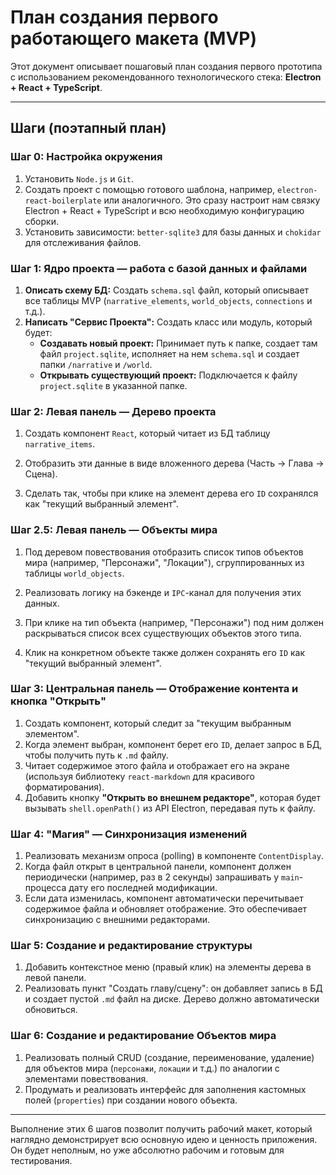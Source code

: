 # План создания первого работающего макета (MVP)

Этот документ описывает пошаговый план создания первого прототипа с использованием рекомендованного технологического стека: **Electron + React + TypeScript**.

---

## Шаги (поэтапный план)

### Шаг 0: Настройка окружения

1. Установить `Node.js` и `Git`.
2. Создать проект с помощью готового шаблона, например, `electron-react-boilerplate` или аналогичного. Это сразу настроит нам связку Electron + React + TypeScript и всю необходимую конфигурацию сборки.
3. Установить зависимости: `better-sqlite3` для базы данных и `chokidar` для отслеживания файлов.

### Шаг 1: Ядро проекта — работа с базой данных и файлами

1. **Описать схему БД:** Создать `schema.sql` файл, который описывает все таблицы MVP (`narrative_elements`, `world_objects`, `connections` и т.д.).
2. **Написать "Сервис Проекта":** Создать класс или модуль, который будет:
    * **Создавать новый проект:** Принимает путь к папке, создает там файл `project.sqlite`, исполняет на нем `schema.sql` и создает папки `/narrative` и `/world`.
    * **Открывать существующий проект:** Подключается к файлу `project.sqlite` в указанной папке.

### Шаг 2: Левая панель — Дерево проекта

1. Создать компонент `React`, который читает из БД таблицу `narrative_items`.

2. Отобразить эти данные в виде вложенного дерева (Часть → Глава → Сцена).

3. Сделать так, чтобы при клике на элемент дерева его `ID` сохранялся как "текущий выбранный элемент".

### Шаг 2.5: Левая панель — Объекты мира

1. Под деревом повествования отобразить список типов объектов мира (например, "Персонажи", "Локации"), сгруппированных из таблицы `world_objects`.

2. Реализовать логику на бэкенде и `IPC`-канал для получения этих данных.

3. При клике на тип объекта (например, "Персонажи") под ним должен раскрываться список всех существующих объектов этого типа.

4. Клик на конкретном объекте также должен сохранять его `ID` как "текущий выбранный элемент".

### Шаг 3: Центральная панель — Отображение контента и кнопка "Открыть"

1. Создать компонент, который следит за "текущим выбранным элементом".
2. Когда элемент выбран, компонент берет его `ID`, делает запрос в БД, чтобы получить путь к `.md` файлу.
3. Читает содержимое этого файла и отображает его на экране (используя библиотеку `react-markdown` для красивого форматирования).
4. Добавить кнопку **"Открыть во внешнем редакторе"**, которая будет вызывать `shell.openPath()` из API Electron, передавая путь к файлу.

### Шаг 4: "Магия" — Синхронизация изменений

1. Реализовать механизм опроса (polling) в компоненте `ContentDisplay`.
2. Когда файл открыт в центральной панели, компонент должен периодически (например, раз в 2 секунды) запрашивать у `main`-процесса дату его последней модификации.
3. Если дата изменилась, компонент автоматически перечитывает содержимое файла и обновляет отображение. Это обеспечивает синхронизацию с внешними редакторами.

### Шаг 5: Создание и редактирование структуры

1. Добавить контекстное меню (правый клик) на элементы дерева в левой панели.
2. Реализовать пункт "Создать главу/сцену": он добавляет запись в БД и создает пустой `.md` файл на диске. Дерево должно автоматически обновиться.

### Шаг 6: Создание и редактирование Объектов мира

1. Реализовать полный CRUD (создание, переименование, удаление) для объектов мира (`персонажи`, `локации` и т.д.) по аналогии с элементами повествования.
2. Продумать и реализовать интерфейс для заполнения кастомных полей (`properties`) при создании нового объекта.

---

Выполнение этих 6 шагов позволит получить рабочий макет, который наглядно демонстрирует всю основную идею и ценность приложения. Он будет неполным, но уже абсолютно рабочим и готовым для тестирования.
